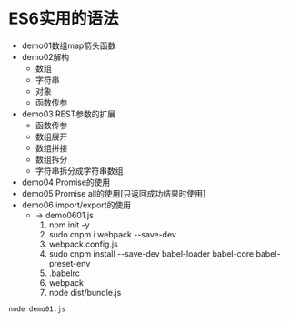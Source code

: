 # ES6实用的语法
* demo01数组map箭头函数
* demo02解构
	* 数组
	* 字符串
	* 对象
	* 函数传参
* demo03 REST参数的扩展
	* 函数传参
	* 数组展开
	* 数组拼接
	* 数组拆分
	* 字符串拆分成字符串数组
* demo04 Promise的使用
* demo05 Promise all的使用[只返回成功结果时使用]
* demo06 import/export的使用
	* -> demo0601.js
		1. npm init -y
		2. sudo cnpm i webpack --save-dev
		3. webpack.config.js
		4. sudo cnpm install --save-dev babel-loader babel-core babel-preset-env
		5. .babelrc
		6. webpack
		7. node dist/bundle.js 

```node
node demo01.js
```
